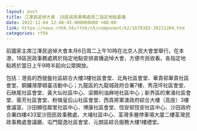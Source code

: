 ```yaml
---
layout: post
title: 江澤民追悼大會　18區民政事務處周二指定地點直播
date: 2022-12-04 12:48:45.000000000 +08:00
link: https://news.rthk.hk/rthk/ch/component/k2/1678383-20221204.htm
categories: rthk
---
```


前國家主席江澤民追悼大會本月6日周二上午10時在北京人民大會堂舉行。在本港，18區民政事務處將於指定地點安排直播追悼大會，方便市民收看。各指定地點將於當日上午9時半起向公眾開放。

包括：港島的西營盤社區綜合大樓3樓社區會堂、北角社區會堂、華貴邨華貴社區會堂、銅鑼灣摩頓臺活動中心；九龍區的九龍城政府合署7樓、秀茂坪社區會堂、石硤尾社區會堂、黃大仙社區中心、梁顯利油麻地社區中心；新界區的東涌社區會堂、葵芳社區會堂、粉嶺皇后山社區會堂、西貢將軍澳政府綜合大樓（高座）3樓會議室、沙田顯徑鄰里社區中心、博康社區會堂、恆安邨恆安社區中心、沙田政府合署四樓433室沙田民政事務處、大埔社區中心、荃灣多層停車場大廈二樓荃灣民政事務處會議廳、屯門龍逸社區會堂、元朗區綜合服務大樓1樓禮堂。

